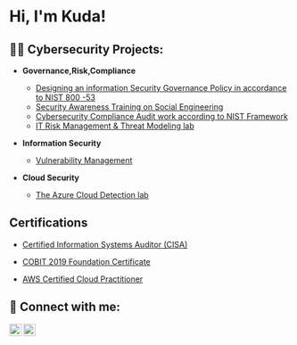 <h1>Hi, I'm Kuda! <br/>

<h2>👨‍💻 Cybersecurity Projects:</h2>

- <b> Governance,Risk,Compliance </b>
  - [Designing an information Security Governance Policy in accordance to NIST 800 -53](https://github.com/Kudachimera/Information-Security-Policy-Design)
   - [ Security Awareness Training on Social Engineering ](https://github.com/Kudachimera/Security-awareness-training-on-Social-Engineering)
  - [ Cybersecurity Compliance Audit work according to NIST Framework ](https://github.com/Kudachimera/Cybersecurity-Compliance-Audit-work-based-on-NIST-Framework)
  - [ IT Risk Management & Threat Modeling lab](https://github.com/Kudachimera/Risk-management-lab)
  
 - <b>Information Security </b>
    - [Vulnerability Management]() 
  
- <b>Cloud Security </b>
  - [The Azure Cloud Detection lab](https://github.com/Kudachimera/Azure-Cloud-Detection-lab)
  
<h2> Certifications </h2>

- [Certified Information Systems Auditor (CISA)](https://www.credly.com/badges/8ee36167-d1c1-4685-b866-fe523f6d5166?source=linked_in_profile)

- [COBIT 2019 Foundation Certificate](https://www.credly.com/badges/ae3c7eb3-ab24-4419-a35f-fdb69bfdee54/linked_in_profile)

- [AWS Certified Cloud Practitioner ](https://www.credly.com/badges/0c85259c-8d1f-42bb-bc78-9a3a84912f75/linked_in_profile)

<h2> 🤳 Connect with me:</h2>


[<img align="left" alt="JoshMadakor | Twitter" width="22px" src="https://cdn.jsdelivr.net/npm/simple-icons@v3/icons/twitter.svg" />][twitter]
[<img align="left" alt="JoshMadakor | LinkedIn" width="22px" src="https://cdn.jsdelivr.net/npm/simple-icons@v3/icons/linkedin.svg" />][linkedin]


[twitter]: https://twitter.com/kudachimera

[linkedin]: https://linkedin.com/in/Kudakwashechimera

<!--
**joshmadakor1/joshmadakor1** is a ✨ _special_ ✨ repository because its `README.md` (this file) appears on your GitHub profile.

Here are some ideas to get you started:

- 🔭 I’m currently working on ...
- 🌱 I’m currently learning ...
- 👯 I’m looking to collaborate on ...
- 🤔 I’m looking for help with ...
- 💬 Ask me about ...
- 📫 How to reach me: ...
- 😄 Pronouns: ...
- ⚡ Fun fact: ...
-->
